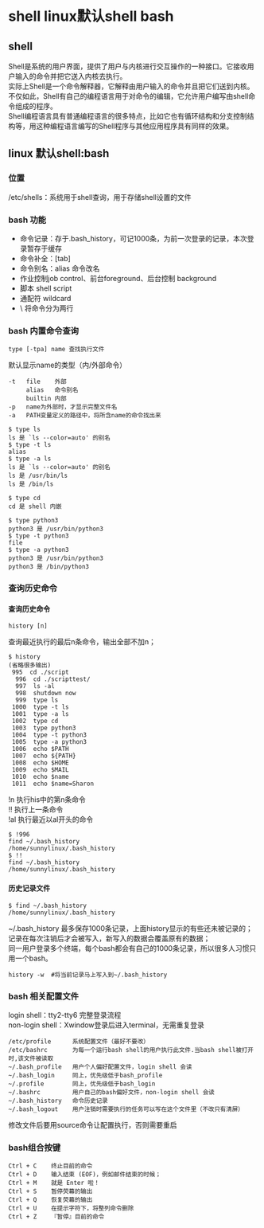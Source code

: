 # shell linux默认shell bash
## shell
Shell是系统的用户界面，提供了用户与内核进行交互操作的一种接口。它接收用户输入的命令并把它送入内核去执行。</br>
实际上Shell是一个命令解释器，它解释由用户输入的命令并且把它们送到内核。</br>
不仅如此，Shell有自己的编程语言用于对命令的编辑，它允许用户编写由shell命令组成的程序。</br>
Shell编程语言具有普通编程语言的很多特点，比如它也有循环结构和分支控制结构等，用这种编程语言编写的Shell程序与其他应用程序具有同样的效果。</br>

## linux 默认shell:bash
### 位置
/etc/shells：系统用于shell查询，用于存储shell设置的文件</br>

### bash 功能
* 命令记录：存于.bash_history，可记1000条，为前一次登录的记录，本次登录暂存于缓存
* 命令补全：[tab]
* 命令别名：alias 命令改名
* 作业控制job control、前台foreground、后台控制 background
* 脚本 shell script
* 通配符 wildcard
* \ 将命令分为两行

### bash 内置命令查询
```
type [-tpa] name 查找执行文件
```
默认显示name的类型（内/外部命令）
```
-t   file    外部
     alias   命令别名      
     builtin 内部
-p   name为外部时，才显示完整文件名
-a   PATH变量定义的路径中，将所含name的命令找出来
```
```
$ type ls
ls 是 `ls --color=auto' 的别名
$ type -t ls
alias
$ type -a ls
ls 是 `ls --color=auto' 的别名
ls 是 /usr/bin/ls
ls 是 /bin/ls

$ type cd
cd 是 shell 内嵌

$ type python3
python3 是 /usr/bin/python3
$ type -t python3
file
$ type -a python3
python3 是 /usr/bin/python3
python3 是 /bin/python3
```
### 查询历史命令
#### 查询历史命令
```
history [n]  
```
查询最近执行的最后n条命令，输出全部不加n；</br>
```
$ history
(省略很多输出)
 995  cd ./script
  996  cd ./scripttest/
  997  ls -al
  998  shutdown now
  999  type ls
 1000  type -t ls
 1001  type -a ls
 1002  type cd
 1003  type python3
 1004  type -t python3
 1005  type -a python3
 1006  echo $PATH
 1007  echo ${PATH}
 1008  echo $HOME
 1009  echo $MAIL
 1010  echo $name
 1011  echo $name=Sharon
```
!n 执行his中的第n条命令</br>
!! 执行上一条命令</br>
!al 执行最近以al开头的命令</br>
```
$ !996
find ~/.bash_history
/home/sunnylinux/.bash_history
$ !!
find ~/.bash_history
/home/sunnylinux/.bash_history
```


#### 历史记录文件
```
$ find ~/.bash_history
/home/sunnylinux/.bash_history
```
~/.bash_history 最多保存1000条记录，上面history显示的有些还未被记录的；</br>
记录在每次注销后才会被写入，新写入的数据会覆盖原有的数据；</br>
同一用户登录多个终端，每个bash都会有自己的1000条记录，所以很多人习惯只用一个bash。</br>
```
history -w  #将当前记录马上写入到~/.bash_history
```


### bash 相关配置文件
login shell：tty2-tty6 完整登录流程</br>
non-login shell：Xwindow登录后进入terminal，无需重复登录</br>
```
/etc/profile      系统配置文件（最好不要改）
/etc/bashrc       为每一个运行bash shell的用户执行此文件.当bash shell被打开时,该文件被读取
~/.bash_profile   用户个人偏好配置文件，login shell 会读
~/.bash_login     同上，优先级低于bash_profile
~/.profile        同上，优先级低于bash_login
~/.bashrc         用户自己的bash偏好文件，non-login shell 会读
~/.bash_history   命令历史记录
~/.bash_logout    用户注销时需要执行的任务可以写在这个文件里（不改只有清屏）
```
修改文件后要用source命令让配置执行，否则需要重启


### bash组合按键	
```
Ctrl + C	终止目前的命令
Ctrl + D	输入结束 (EOF)，例如邮件结束的时候；
Ctrl + M	就是 Enter 啦！
Ctrl + S	暂停荧幕的输出
Ctrl + Q	恢复荧幕的输出
Ctrl + U	在提示字符下，将整列命令删除
Ctrl + Z	『暂停』目前的命令
```
